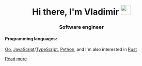 <h1 align="center">Hi there, I'm Vladimir
<img src="https://github.com/blackcater/blackcater/raw/main/images/Hi.gif" height="32"/></h1>
<h3 align="center">Software engineer</h3>

<h4>Programming languages:</h4>
<a target="_blank" href="https://go.dev/ref/spec">Go</a>, <a target="_blank" href="https://262.ecma-international.org/">JavaScript</a>/<a target="_blank" href="https://www.typescriptlang.org/">TypeScript</a>, <a target="_blank" href="https://docs.python.org/3/reference/index.html">Python</a>, and I'm also interested in <a target="_blank" href="https://doc.rust-lang.org/nightly/reference/">Rust</a>

<a href="https://github.com/vl-pavlov/vl-pavlov/blob/main/my-stack.md">Read more</a>

<!--
**vl-pavlov/vl-pavlov** is a ✨ _special_ ✨ repository because its `README.md` (this file) appears on your GitHub profile.

Here are some ideas to get you started:

- 🔭 I’m currently working on ...
- 🌱 I’m currently learning ...
- 👯 I’m looking to collaborate on ...
- 🤔 I’m looking for help with ...
- 💬 Ask me about ...
- 📫 How to reach me: ...
- 😄 Pronouns: ...
- ⚡ Fun fact: ...
-->

